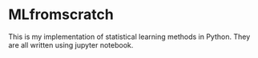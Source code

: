 # MLfromscratch
This is my implementation of statistical learning methods in Python. They are all written using jupyter notebook.
